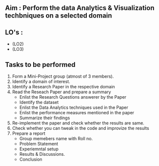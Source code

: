 ## Aim : Perform the data Analytics & Visualization techbniques on a selected domain
## LO's : 
* (LO2)
* (LO3)
## Tasks to be performed
1. Form a Mini-Project group (atmost of 3 members).
2. Identify a domain of interest.
3. Identify a Research Paper in the respective domain
4. Read the Reseach Paper and prepare a summary
   - Enlist the Research Questions answerer by the Paper
   - Identify the dataset
   - Enlist the Data Analytics techniques used in the Paper
   - Enlist the performance measures mentioned in the paper
   - Summarize their findings
5. Re-implement the paper and check whether the results are same.
6. Check whether you can tweak in the code and improvize the results
7. Prepare a report
   - Group memebers name with Roll no.
   - Problem Statement
   - Experiemntal setup
   - Results & Discussions.
   - Conclusion
